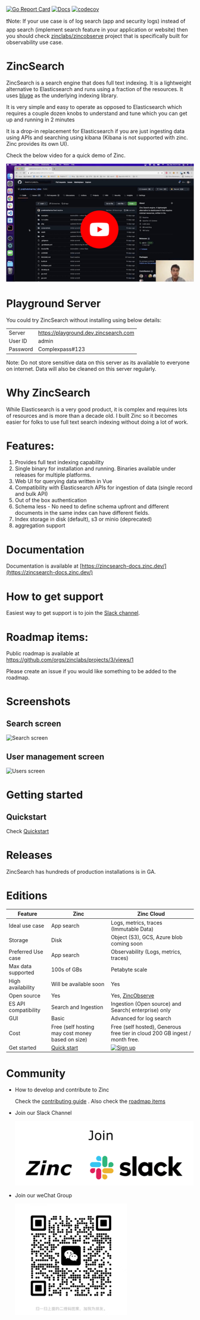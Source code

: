 [![Go Report Card](https://goreportcard.com/badge/github.com/zinclabs/zincsearch)](https://goreportcard.com/report/github.com/zinclabs/zincsearch)
[![Docs](https://img.shields.io/badge/Docs-Docs-green)](https://docs.zinc.dev/) [![codecov](https://codecov.io/github/zinclabs/zincsearch/branch/main/graph/badge.svg)](https://codecov.io/github/zinclabs/zincsearch)

❗Note: If your use case is of log search (app and security logs) instead of app search (implement search feature in your application or website) then you should check [zinclabs/zincobserve](https://github.com/zinclabs/zincobserve) project that is specifically built for observability use case.
# ZincSearch

ZincSearch is a search engine that does full text indexing. It is a lightweight alternative to Elasticsearch and runs using a fraction of the resources. It uses [bluge](https://github.com/blugelabs/bluge) as the underlying indexing library.

It is very simple and easy to operate as opposed to Elasticsearch which requires a couple dozen knobs to understand and tune which you can get up and running in 2 minutes

It is a drop-in replacement for Elasticsearch if you are just ingesting data using APIs and searching using kibana (Kibana is not supported with zinc. Zinc provides its own UI).

Check the below video for a quick demo of Zinc.

[![Zinc Youtube](./screenshots/zinc-youtube.jpg)](https://www.youtube.com/watch?v=aZXtuVjt1ow)

# Playground Server

You could try ZincSearch without installing using below details: 

|          |                                        |
-----------|-----------------------------------------
| Server   | https://playground.dev.zincsearch.com  |
| User ID  | admin                                  |
| Password | Complexpass#123                        |

Note: Do not store sensitive data on this server as its available to everyone on internet. Data will also be cleaned on this server regularly.

# Why ZincSearch

  While Elasticsearch is a very good product, it is complex and requires lots of resources and is more than a decade old. I built Zinc so it becomes easier for folks to use full text search indexing without doing a lot of work.

# Features:

1. Provides full text indexing capability
2. Single binary for installation and running. Binaries available under releases for multiple platforms.
3. Web UI for querying data written in Vue
4. Compatibility with Elasticsearch APIs for ingestion of data (single record and bulk API)
5. Out of the box authentication
6. Schema less - No need to define schema upfront and different documents in the same index can have different fields.
7. Index storage in disk (default), s3 or minio (deprecated)
8. aggregation support

# Documentation

Documentation is available at [https://zincsearch-docs.zinc.dev/](https://zincsearch-docs.zinc.dev/)

# How to get support

Easiest way to get support is to join the [Slack channel](https://join.slack.com/t/zincsearch/shared_invite/zt-11r96hv2b-UwxUILuSJ1duzl_6mhJwVg).

# Roadmap items:

Public roadmap is available at https://github.com/orgs/zinclabs/projects/3/views/1

Please create an issue if you would like something to be added to the roadmap.

# Screenshots

## Search screen
![Search screen](./screenshots/search_screen.jpg)

## User management screen
![Users screen](./screenshots/users_screen.jpg)

# Getting started


## Quickstart

Check [Quickstart](https://docs.zinc.dev/quickstart/)


# Releases

ZincSearch has hundreds of production installations is in GA.


# Editions

| Feature             | Zinc      |   Zinc Cloud                      |
----------------------|-----------|-----------------------------------|
| Ideal use case      | App search| Logs, metrics, traces (Immutable Data)  | 
| Storage             | Disk      |  Object (S3), GCS, Azure blob coming soon   |
| Preferred Use case  | App search | Observability (Logs, metrics, traces) |
| Max  data supported | 100s of GBs | Petabyte scale |
| High availability   | Will be available soon | Yes |
| Open source         | Yes | Yes, [ZincObserve](https://github.com/zinclabs/zincobserve)  |
| ES API compatibility| Search and Ingestion | Ingestion (Open source) and Search( enterprise) only | 
| GUI                 | Basic     | Advanced for log search |
| Cost                | Free (self hosting may cost money based on size)| Free (self hosted), Generous free tier in cloud 200 GB ingest / month free.| 
| Get started         | [Quick start](https://docs.zinc.dev/quickstart/) | [![Sign up](./screenshots/get-started-for-free.png)](https://observe.zinc.dev) |

# Community

- How to develop and contribute to Zinc

  Check the [contributing guide](./CONTRIBUTING.md) . Also check the [roadmap items](https://github.com/orgs/zinclabs/projects/3)

- Join our Slack Channel

  [![Slack](./screenshots/slack.png)](https://join.slack.com/t/zinc-nvh4832/shared_invite/zt-11r96hv2b-UwxUILuSJ1duzl_6mhJwVg)

- Join our weChat Group

  <img src="./screenshots/wechat_qr.jpg" width="300">
